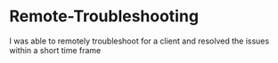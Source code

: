 # Remote-Troubleshooting
I was able to remotely troubleshoot for a client and resolved the issues within a short time frame
